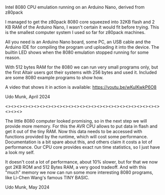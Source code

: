 Intel 8080 CPU emulation running on an Arduino Nano, derived from z80pack

I managed to get the z80pack 8080 core squeezed into 32KB flash and 2 KB RAM
of the Arduino Nano, I wasn't certain it would fit before trying. This is the
smallest computer system I used so far for z80pack machines.

All you need is an Arduino Nano board, some PC, an USB cable and the
Arduino IDE for compiling the program und uploading it into the device. The
builtin LED shows when the 8080 emulation stopped running for some reason.

With 512 bytes RAM for the 8080 we can run very small programs only, but the
first Altair users got their systems with 256 bytes and used it. Included
are some 8080 example programs to show how.

A video that shows it in action is available: https://youtu.be/wKuIKwkP6O8

Udo Munk, April 2024

<><><><><><><><><><><><><><><><><><><><><><><><><><><><><><>

The little 8080 computer looked promising, so in the next step we will
provide more memory. For this the AVR CPU allows to put data in flash
and get it out of the tiny RAM. Now this data needs to be accessed with
functions provided by the runtime, which will cost some performance.
Documentation is a bit spare about this, and others claim it costs a lot
of performance. Our CPU core provides exact run time statistics, so I
just have a look my self.

It doesn't cost a lot of performance, about 10% slower, but for that we
now got 2KB ROM and 512 Bytes RAM, a very good tradeoff. And with this
"much" memory we now can run some more interesting 8080 programs, like
Li-Chen Wang's famous TINY BASIC.

Udo Munk, May 2024
